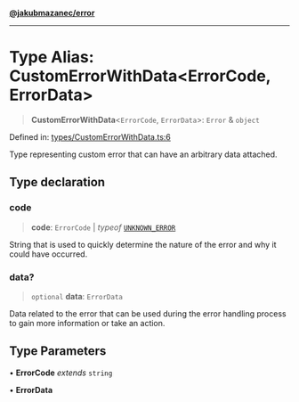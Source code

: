 [**@jakubmazanec/error**](../README.md)

---

# Type Alias: CustomErrorWithData\<ErrorCode, ErrorData\>

> **CustomErrorWithData**\<`ErrorCode`, `ErrorData`\>: `Error` & `object`

Defined in:
[types/CustomErrorWithData.ts:6](https://github.com/jakubmazanec/tools/blob/40ba1fb8bbde716fbe797d7886fffe14521e098a/packages/error/source/types/CustomErrorWithData.ts#L6)

Type representing custom error that can have an arbitrary data attached.

## Type declaration

### code

> **code**: `ErrorCode` \| _typeof_ [`UNKNOWN_ERROR`](../variables/UNKNOWN_ERROR.md)

String that is used to quickly determine the nature of the error and why it could have occurred.

### data?

> `optional` **data**: `ErrorData`

Data related to the error that can be used during the error handling process to gain more
information or take an action.

## Type Parameters

• **ErrorCode** _extends_ `string`

• **ErrorData**
